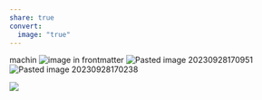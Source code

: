 ```yaml
---
share: true
convert:
  image: "true"
---
```


machin
![image in frontmatter](image%20in%20frontmatter.png)
![Pasted image 20230928170951](Pasted%20image%2020230928170951.png)![Pasted image 20230928170238](Pasted%20image%2020230928170238.png)

![](Pasted%20image%2020231216132857-1.png)